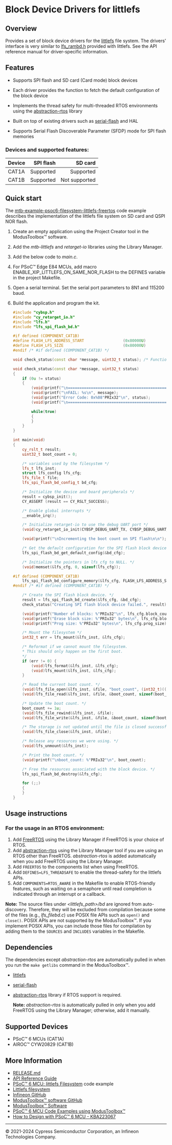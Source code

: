 # Block Device Drivers for littlefs

## Overview

Provides a set of block device drivers for the
[littlefs](https://github.com/littlefs-project/littlefs) file system.
The drivers' interface is very similar to
[lfs_rambd.h](https://github.com/littlefs-project/littlefs/blob/master/bd/lfs_rambd.h)
provided with littlefs. See the API reference manual for driver-specific information.

## Features

- Supports SPI flash and SD card (Card mode) block devices
- Each driver provides the function to fetch the default configuration of the block device
- Implements the thread safety for multi-threaded RTOS environments using the
  [abstraction-rtos](https://github.com/Infineon/abstraction-rtos) library
- Built on top of existing drivers such as
  [serial-flash](https://github.com/Infineon/serial-flash) and HAL

- Supports Serial Flash Discoverable Parameter (SFDP) mode for SPI flash memories

### Devices and supported features:
| Device | SPI flash | SD card       |
|:-------|----------:|--------------:|
| CAT1A  | Supported | Supported     |
| CAT1B  | Supported | Not supported |

## Quick start

The [mtb-example-psoc6-filesystem-littlefs-freertos](https://github.com/Infineon/mtb-example-psoc6-filesystem-littlefs-freertos)
code example describes the implementation of the littlefs file system on SD card and QSPI NOR flash.

1. Create an empty application using the Project Creator tool in the ModusToolbox™ software.
2. Add the *mtb-littlefs* and *retarget-io* libraries using the Library Manager.
3. Add the below code to *main.c*.
4. For PSoC™ Edge E84 MCUs, add macro ENABLE_XIP_LITTLEFS_ON_SAME_NOR_FLASH to the DEFINES variable in the project Makefile.
5. Open a serial terminal. Set the serial port parameters to 8N1 and 115200 baud.
6. Build the application and program the kit.

   ```cpp
   #include "cybsp.h"
   #include "cy_retarget_io.h"
   #include "lfs.h"
   #include "lfs_spi_flash_bd.h"
   
   #if defined (COMPONENT_CAT1B)
   #define FLASH_LFS_ADDRESS_START                 (0x80000U)
   #define FLASH_LFS_SIZE                          (0x80000U)
   #endif /* #if defined (COMPONENT_CAT1B) */
   
   void check_status(const char *message, uint32_t status); /* Functions must have interface definition before declarations to satisfy MISRA C-2012 */
   
   void check_status(const char *message, uint32_t status)
   {
       if (0u != status)
       {
           (void)printf("\n================================================================================\n");
           (void)printf("\nFAIL: %s\n", message);
           (void)printf("Error Code: 0x%08"PRIx32"\n", status);
           (void)printf("\n================================================================================\n");
   
           while(true)
           {
           }
       }
   }
   
   int main(void)
   {
       cy_rslt_t result;
       uint32_t boot_count = 0;
   
       /* variables used by the filesystem */
       lfs_t lfs_inst;
       struct lfs_config lfs_cfg;
       lfs_file_t file;
       lfs_spi_flash_bd_config_t bd_cfg;
   
       /* Initialize the device and board peripherals */
       result = cybsp_init();
       CY_ASSERT (result == CY_RSLT_SUCCESS);
   
       /* Enable global interrupts */
       __enable_irq();
   
       /* Initialize retarget-io to use the debug UART port */
       (void)cy_retarget_io_init(CYBSP_DEBUG_UART_TX, CYBSP_DEBUG_UART_RX, CY_RETARGET_IO_BAUDRATE);
   
       (void)printf("\nIncrementing the boot count on SPI flash\n\n");
   
       /* Get the default configuration for the SPI flash block device. */
       lfs_spi_flash_bd_get_default_config(&bd_cfg);
   
       /* Initialize the pointers in lfs_cfg to NULL. */
       (void)memset(&lfs_cfg, 0, sizeof(lfs_cfg));
   
   #if defined (COMPONENT_CAT1B)
       lfs_spi_flash_bd_configure_memory(&lfs_cfg, FLASH_LFS_ADDRESS_START, FLASH_LFS_SIZE);
   #endif /* #if defined (COMPONENT_CAT1B) */
   
       /* Create the SPI flash block device. */
       result = lfs_spi_flash_bd_create(&lfs_cfg, &bd_cfg);
       check_status("Creating SPI flash block device failed.", result);
   
       (void)printf("Number of blocks: %"PRIu32"\n", lfs_cfg.block_count);
       (void)printf("Erase block size: %"PRIu32" bytes\n", lfs_cfg.block_size);
       (void)printf("Prog size: %"PRIu32" bytes\n", lfs_cfg.prog_size);
   
       /* Mount the filesystem */
       int32_t err = lfs_mount(&lfs_inst, &lfs_cfg);
   
       /* Reformat if we cannot mount the filesystem.
       * This should only happen on the first boot.
       */
       if (err != 0) {
           (void)lfs_format(&lfs_inst, &lfs_cfg);
           (void)lfs_mount(&lfs_inst, &lfs_cfg);
       }
   
       /* Read the current boot count. */
       (void)lfs_file_open(&lfs_inst, &file, "boot_count", (int32_t)((uint32_t)LFS_O_RDWR | (uint32_t)LFS_O_CREAT)); /* The argument of arithmetic operation must be an unsigned integer but the argument lfs_file_open is defined by a third party and has type signed integer. For MISRA C-2012 */
       (void)lfs_file_read(&lfs_inst, &file, &boot_count, sizeof(boot_count));
   
       /* Update the boot count. */
       boot_count += 1u;
       (void)lfs_file_rewind(&lfs_inst, &file);
       (void)lfs_file_write(&lfs_inst, &file, &boot_count, sizeof(boot_count));
   
       /* The storage is not updated until the file is closed successfully. */
       (void)lfs_file_close(&lfs_inst, &file);
   
       /* Release any resources we were using. */
       (void)lfs_unmount(&lfs_inst);
   
       /* Print the boot count. */
       (void)printf("\nboot_count: %"PRIu32"\n", boot_count);
   
       /* Free the resources associated with the block device. */
       lfs_spi_flash_bd_destroy(&lfs_cfg);
   
       for (;;) 
       {
       }
   }
   ```


## Usage instructions

### For the usage in an RTOS environment:

1. Add [FreeRTOS](https://github.com/Infineon/freertos) using the
   Library Manager if FreeRTOS is your choice of RTOS.
2. Add [abstraction-rtos](https://github.com/Infineon/abstraction-rtos)
   using the Library Manager tool if you are using an RTOS other than FreeRTOS.
   *abstraction-rtos* is added automatically when you add FreeRTOS using the Library Manager.
3. Add `FREERTOS` to the components list when using FreeRTOS.
4. Add `DEFINES=LFS_THREADSAFE` to enable the thread-safety for the littlefs APIs.
5. Add `COMPONENTS=RTOS_AWARE` in the Makefile to enable RTOS-friendly features,
   such as waiting on a semaphore until read completion is indicated through an interrupt or a callback.

**Note:** The source files under *\<littlefs_path\>/bd* are ignored from
auto-discovery. Therefore, they will be excluded from compilation because some
of the files (e.g., *lfs_filebd.c*) use POSIX file APIs such as `open()` and
`close()`. POSIX APIs are not supported by the ModusToolbox™. If you implement POSIX
APIs, you can include those files for compilation by adding them to the `SOURCES`
and `INCLUDES` variables in the Makefile.

## Dependencies

The dependencies except *abstraction-rtos* are automatically pulled in when you
run the `make getlibs` command in the ModusToolbox™.

- [littlefs](https://github.com/littlefs-project/littlefs)
- [serial-flash](https://github.com/Infineon/serial-flash)
- [abstraction-rtos](https://github.com/Infineon/abstraction-rtos) library if RTOS support is required.

    **Note:** *abstraction-rtos* is automatically pulled in only when you add FreeRTOS using the Library Manager; otherwise, add it manually.

## Supported Devices

- PSoC™ 6 MCUs        (CAT1A)
- AIROC™ CYW20829     (CAT1B)

## More Information

- <a href="https://github.com/Infineon/mtb-littlefs/blob/master/RELEASE.md">RELEASE.md</a>
- [API Reference Guide](https://infineon.github.io/mtb-littlefs/api_reference_manual/html/index.html)
- [PSoC™ 6 MCU: littlefs Filesystem](https://github.com/Infineon/mtb-example-psoc6-filesystem-littlefs-freertos) code example
- [Littlefs filesystem](https://github.com/littlefs-project/littlefs)
- [Infineon GitHub](https://github.com/Infineon)
- [ModusToolbox™ software GitHub](https://github.com/Infineon/modustoolbox-software)
- [ModusToolbox™ Software](https://www.infineon.com/cms/en/design-support/tools/sdk/modustoolbox-software/)
- [PSoC™ 6 MCU Code Examples using ModusToolbox™](https://github.com/Infineon/Code-Examples-for-ModusToolbox-Software)
- [How to Design with PSoC™ 6 MCU - KBA223067](https://community.infineon.com/t5/Knowledge-Base-Articles/How-to-Design-with-PSoC-6-MCU-KBA223067/ta-p/248857)

---
© 2021-2024 Cypress Semiconductor Corporation, an Infineon Technologies Company.
